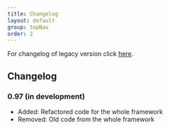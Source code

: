 ```yaml
---
title: Changelog
layout: default
group: topNav
order: 2
---
```


For changelog of legacy version click [here](changelog_legacy).

## Changelog

### 0.97 (in development)
* Added: Refactored code for the whole framework
* Removed: Old code from the whole framework

